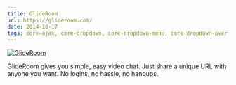 ```yaml
---
title: GlideRoom
url: https://glideroom.com/
date: 2014-10-17
tags: core-ajax, core-dropdown, core-dropdown-menu, core-dropdown-overlay, core-icon, core-item, core-media-query, core-menu, core-overlay, core-selection, core-splitter, core-style, core-toolbar, paper-button, paper-dialog, paper-input, paper-ripple, paper-shadow, paper-toast
---
```


[![GlideRoom](screenshots/glideroom.jpg)](https://glideroom.com/)

GlideRoom gives you simple, easy video chat. Just share a unique URL with anyone you want. No logins, no hassle, no hangups.
